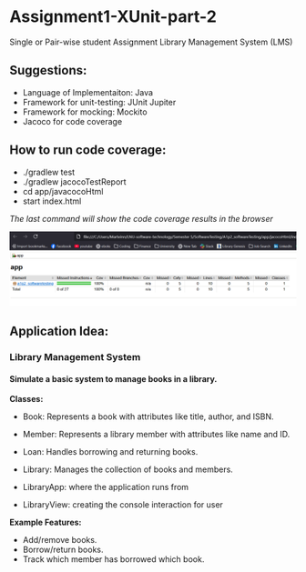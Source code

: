 # Assignment1-XUnit-part-2
Single or Pair-wise student Assignment
Library Management System (LMS)


## Suggestions:
- Language of Implementaiton: Java
- Framework for unit-testing: JUnit Jupiter
- Framework for mocking: Mockito
- Jacoco for code coverage

## How to run code coverage:
- ./gradlew test
- ./gradlew jacocoTestReport
- cd app/javacocoHtml
- start index.html

*The last command will show the code coverage results in the browser* 

![alt text](image.png)


## Application Idea:
### Library Management System

#### Simulate a basic system to manage books in a library.
**Classes:**

- Book: Represents a book with attributes like title, author, and ISBN.
- Member: Represents a library member with attributes like name and ID.
- Loan: Handles borrowing and returning books.
- Library: Manages the collection of books and members.

- LibraryApp: where the application runs from
- LibraryView: creating the console interaction for user

**Example Features:**

- Add/remove books.
- Borrow/return books.
- Track which member has borrowed which book.